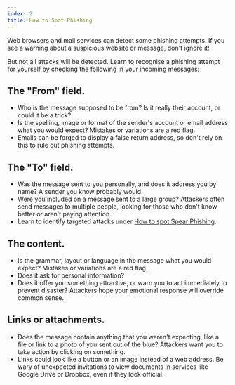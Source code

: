 ```yaml
---
index: 2
title: How to Spot Phishing
---
```

Web browsers and mail services can detect some phishing attempts. If you see a warning about a suspicious website or message, don't ignore it!   

But not all attacks will be detected. Learn to recognise a phishing attempt for yourself by checking the following in your incoming messages:

## The "From" field. 

* Who is the message supposed to be from? Is it really their account, or could it be a trick? 
* Is the spelling, image or format of the sender's account or email address what you would expect? Mistakes or variations are a red flag. 
* Emails can be forged to display a false return address, so don't rely on this to rule out phishing attempts.  

## The "To" field.

* Was the message sent to you personally, and does it address you by name? A sender you know probably would.  
* Were you included on a message sent to a large group? Attackers often send messages to multiple people, looking for those who don't know better or aren't paying attention. 
* Learn to identify targeted attacks under [How to spot Spear Phishing](umbrella//lesson/phishing/how-to-spot-spear-phishing). 
 
## The content. 

* Is the grammar, layout or language in the message what you would expect? Mistakes or variations are a red flag.
* Does it ask for personal information? 
* Does it offer you something attractive, or warn you to act immediately to prevent disaster? Attackers hope your emotional response will override common sense.

## Links or attachments. 

* Does the message contain anything that you weren't expecting, like a file or link to a photo of you sent out of the blue? Attackers want you to take action by clicking on something. 
* Links could look like a button or an image instead of a web address. Be wary of unexpected invitations to view documents in services like Google Drive or Dropbox, even if they look official.